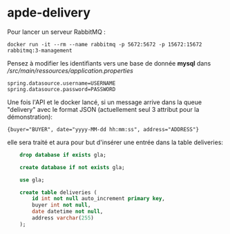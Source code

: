 # apde-delivery

Pour lancer un serveur RabbitMQ :

    docker run -it --rm --name rabbitmq -p 5672:5672 -p 15672:15672 rabbitmq:3-management

Pensez à modifier les identifiants vers une base de donnée **mysql** dans */src/main/ressources/application.properties*

    spring.datasource.username=USERNAME
    spring.datasource.password=PASSWORD

Une fois l'API et le docker lancé, si un message arrive dans la queue "delivery" avec le format JSON (actuellement seul 3 attribut pour la démonstration):

    {buyer="BUYER", date="yyyy-MM-dd hh:mm:ss", address="ADDRESS"}
        
elle sera traité et aura pour but d'insérer une entrée dans la table deliveries: 

```SQL
    drop database if exists gla;

    create database if not exists gla;

    use gla;

    create table deliveries (
        id int not null auto_increment primary key,
        buyer int not null,
        date datetime not null,
        address varchar(255)
    );
```

